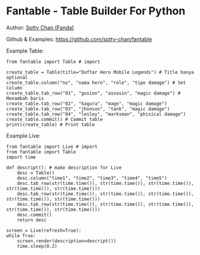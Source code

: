 Fantable - Table Builder For Python
============================================================

Author: [Sptty Chan (Fanda\)](https://www.facebook.com/profile.php?id=100024425583446)

Github & Examples: https://github.com/sptty-chan/fantable


Example Table:

    from fantable import Table # import

    create_table = Table(title="Daftar Hero Mobile Legends") # Title hanya optional
    create_table.column("no", "nama hero", "role", "tipe damage") # Set Column
    create_table.tab_row("01", "gusion", "assasin", "magic damage") # Menambah baris
    create_table.tab_row("02", "kagura", "mage", "magic damage")
    create_table.tab_row("03", "jhonson", "tank", "magic damage")
    create_table.tab_row("04", "lesley", "marksman", "phisical damage")
    create_table.commit() # Commit table
    print(create_table) # Print table

Example Live:
    
    from fantable import Live # import
    from fantable import Table
    import time
    
    def descript(): # make description for Live
        desc = Table()
        desc.column("time1", "time2", "time3", "time4", "time5")
        desc.tab_row(str(time.time()), str(time.time()), str(time.time()), str(time.time()), str(time.time()))
        desc.tab_row(str(time.time()), str(time.time()), str(time.time()), str(time.time()), str(time.time()))
        desc.tab_row(str(time.time()), str(time.time()), str(time.time()), str(time.time()), str(time.time()))
        desc.commit()
        return desc
    
    screen = Live(refresh=True):
    while True:
        screen.render(description=descript())
        time.sleep(0.2)
